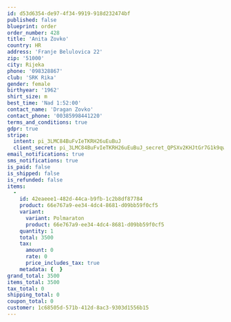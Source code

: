 ```yaml
---
id: d53d6354-de97-4f34-9919-918d232474bf
published: false
blueprint: order
order_number: 428
title: 'Anita Zovko'
country: HR
address: 'Franje Belulovica 22'
zip: '51000'
city: Rijeka
phone: '098328867'
club: 'SRK Rika'
gender: female
birthyear: '1962'
shirt_size: m
best_time: 'Nad 1:52:00'
contact_name: 'Dragan Zovko'
contact_phone: '00385998441220'
terms_and_conditions: true
gdpr: true
stripe:
  intent: pi_3LMC84BuFvIeTKRH26uEuBuJ
  client_secret: pi_3LMC84BuFvIeTKRH26uEuBuJ_secret_QPSXv2KHJtGr7G1k9qwX3VHsu
email_notifications: true
sms_notifications: true
is_paid: false
is_shipped: false
is_refunded: false
items:
  -
    id: 42eaeee1-482d-44ca-b9fb-1c2b8df87784
    product: 66e767a9-ee34-4dc4-8681-d09bb59f0cf5
    variant:
      variant: Polmaraton
      product: 66e767a9-ee34-4dc4-8681-d09bb59f0cf5
    quantity: 1
    total: 3500
    tax:
      amount: 0
      rate: 0
      price_includes_tax: true
    metadata: {  }
grand_total: 3500
items_total: 3500
tax_total: 0
shipping_total: 0
coupon_total: 0
customer: 1c68505d-571b-412d-8ac3-9303d1556b15
---
```

